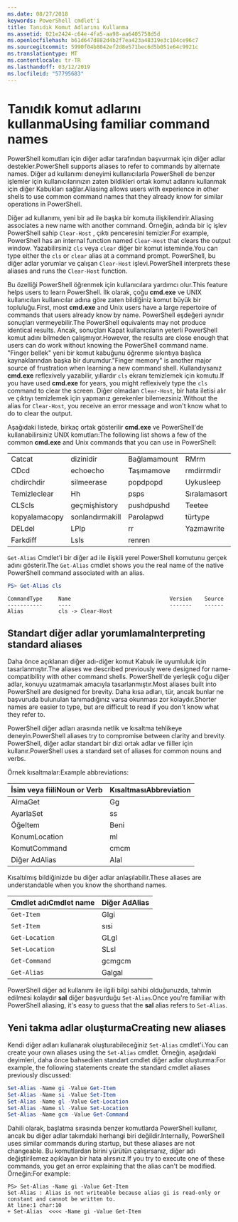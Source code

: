 ```yaml
---
ms.date: 08/27/2018
keywords: PowerShell cmdlet'i
title: Tanıdık Komut Adlarını Kullanma
ms.assetid: 021e2424-c64e-4fa5-aa98-aa6405758d5d
ms.openlocfilehash: b61d647d882d4b2f7ea423a48319e3c104ce96c7
ms.sourcegitcommit: 5990f04b8042ef2d8e571bec6d5b051e64c9921c
ms.translationtype: MT
ms.contentlocale: tr-TR
ms.lasthandoff: 03/12/2019
ms.locfileid: "57795683"
---
```

# <a name="using-familiar-command-names"></a><span data-ttu-id="aa765-103">Tanıdık komut adlarını kullanma</span><span class="sxs-lookup"><span data-stu-id="aa765-103">Using familiar command names</span></span>

<span data-ttu-id="aa765-104">PowerShell komutları için diğer adlar tarafından başvurmak için diğer adlar destekler.</span><span class="sxs-lookup"><span data-stu-id="aa765-104">PowerShell supports aliases to refer to commands by alternate names.</span></span> <span data-ttu-id="aa765-105">Diğer ad kullanımı deneyimi kullanıcılarla PowerShell de benzer işlemler için kullanıcılarınızın zaten bildikleri ortak komut adlarını kullanmak için diğer Kabukları sağlar.</span><span class="sxs-lookup"><span data-stu-id="aa765-105">Aliasing allows users with experience in other shells to use common command names that they already know for similar operations in PowerShell.</span></span>

<span data-ttu-id="aa765-106">Diğer ad kullanımı, yeni bir ad ile başka bir komuta ilişkilendirir.</span><span class="sxs-lookup"><span data-stu-id="aa765-106">Aliasing associates a new name with another command.</span></span> <span data-ttu-id="aa765-107">Örneğin, adında bir iç işlev PowerShell sahip `Clear-Host` , çıktı penceresini temizler.</span><span class="sxs-lookup"><span data-stu-id="aa765-107">For example, PowerShell has an internal function named `Clear-Host` that clears the output window.</span></span> <span data-ttu-id="aa765-108">Yazabilirsiniz `cls` veya `clear` diğer bir komut isteminde.</span><span class="sxs-lookup"><span data-stu-id="aa765-108">You can type either the `cls` or `clear` alias at a command prompt.</span></span> <span data-ttu-id="aa765-109">PowerShell, bu diğer adlar yorumlar ve çalışan `Clear-Host` işlevi.</span><span class="sxs-lookup"><span data-stu-id="aa765-109">PowerShell interprets these aliases and runs the `Clear-Host` function.</span></span>

<span data-ttu-id="aa765-110">Bu özelliği PowerShell öğrenmek için kullanıcılara yardımcı olur.</span><span class="sxs-lookup"><span data-stu-id="aa765-110">This feature helps users to learn PowerShell.</span></span> <span data-ttu-id="aa765-111">İlk olarak, çoğu **cmd.exe** ve UNIX kullanıcıları kullanıcılar adına göre zaten bildiğiniz komut büyük bir topluluğu.</span><span class="sxs-lookup"><span data-stu-id="aa765-111">First, most **cmd.exe** and Unix users have a large repertoire of commands that users already know by name.</span></span> <span data-ttu-id="aa765-112">PowerShell eşdeğeri aynıdır sonuçları vermeyebilir.</span><span class="sxs-lookup"><span data-stu-id="aa765-112">The PowerShell equivalents may not produce identical results.</span></span> <span data-ttu-id="aa765-113">Ancak, sonuçları Kapat kullanıcıların yeterli PowerShell komut adını bilmeden çalışmıyor.</span><span class="sxs-lookup"><span data-stu-id="aa765-113">However, the results are close enough that users can do work without knowing the PowerShell command name.</span></span> <span data-ttu-id="aa765-114">"Finger bellek" yeni bir komut kabuğunu öğrenme sıkıntıya başlıca kaynaklarından başka bir durumdur.</span><span class="sxs-lookup"><span data-stu-id="aa765-114">"Finger memory" is another major source of frustration when learning a new command shell.</span></span> <span data-ttu-id="aa765-115">Kullandıysanız **cmd.exe** reflexively yazabilir, yıllardır `cls` ekranı temizlemek için komutu.</span><span class="sxs-lookup"><span data-stu-id="aa765-115">If you have used **cmd.exe** for years, you might reflexively type the `cls` command to clear the screen.</span></span> <span data-ttu-id="aa765-116">Diğer olmadan `Clear-Host`, bir hata iletisi alır ve çıktıyı temizlemek için yapmanız gerekenler bilemezsiniz.</span><span class="sxs-lookup"><span data-stu-id="aa765-116">Without the alias for `Clear-Host`, you receive an error message and won't know what to do to clear the output.</span></span>

<span data-ttu-id="aa765-117">Aşağıdaki listede, birkaç ortak gösterilir **cmd.exe** ve PowerShell'de kullanabilirsiniz UNIX komutları:</span><span class="sxs-lookup"><span data-stu-id="aa765-117">The following list shows a few of the common **cmd.exe** and Unix commands that you can use in PowerShell:</span></span>

|||||
|-|-|-|-|
|<span data-ttu-id="aa765-118">Cat</span><span class="sxs-lookup"><span data-stu-id="aa765-118">cat</span></span>|<span data-ttu-id="aa765-119">dizini</span><span class="sxs-lookup"><span data-stu-id="aa765-119">dir</span></span>|<span data-ttu-id="aa765-120">Bağlama</span><span class="sxs-lookup"><span data-stu-id="aa765-120">mount</span></span>|<span data-ttu-id="aa765-121">RM</span><span class="sxs-lookup"><span data-stu-id="aa765-121">rm</span></span>|
|<span data-ttu-id="aa765-122">CD</span><span class="sxs-lookup"><span data-stu-id="aa765-122">cd</span></span>|<span data-ttu-id="aa765-123">echo</span><span class="sxs-lookup"><span data-stu-id="aa765-123">echo</span></span>|<span data-ttu-id="aa765-124">Taşıma</span><span class="sxs-lookup"><span data-stu-id="aa765-124">move</span></span>|<span data-ttu-id="aa765-125">rmdir</span><span class="sxs-lookup"><span data-stu-id="aa765-125">rmdir</span></span>|
|<span data-ttu-id="aa765-126">chdir</span><span class="sxs-lookup"><span data-stu-id="aa765-126">chdir</span></span>|<span data-ttu-id="aa765-127">silme</span><span class="sxs-lookup"><span data-stu-id="aa765-127">erase</span></span>|<span data-ttu-id="aa765-128">popd</span><span class="sxs-lookup"><span data-stu-id="aa765-128">popd</span></span>|<span data-ttu-id="aa765-129">Uyku</span><span class="sxs-lookup"><span data-stu-id="aa765-129">sleep</span></span>|
|<span data-ttu-id="aa765-130">Temizle</span><span class="sxs-lookup"><span data-stu-id="aa765-130">clear</span></span>|<span data-ttu-id="aa765-131">H</span><span class="sxs-lookup"><span data-stu-id="aa765-131">h</span></span>|<span data-ttu-id="aa765-132">ps</span><span class="sxs-lookup"><span data-stu-id="aa765-132">ps</span></span>|<span data-ttu-id="aa765-133">Sıralama</span><span class="sxs-lookup"><span data-stu-id="aa765-133">sort</span></span>|
|<span data-ttu-id="aa765-134">CLS</span><span class="sxs-lookup"><span data-stu-id="aa765-134">cls</span></span>|<span data-ttu-id="aa765-135">geçmiş</span><span class="sxs-lookup"><span data-stu-id="aa765-135">history</span></span>|<span data-ttu-id="aa765-136">pushd</span><span class="sxs-lookup"><span data-stu-id="aa765-136">pushd</span></span>|<span data-ttu-id="aa765-137">Tee</span><span class="sxs-lookup"><span data-stu-id="aa765-137">tee</span></span>|
|<span data-ttu-id="aa765-138">kopyalama</span><span class="sxs-lookup"><span data-stu-id="aa765-138">copy</span></span>|<span data-ttu-id="aa765-139">sonlandırma</span><span class="sxs-lookup"><span data-stu-id="aa765-139">kill</span></span>|<span data-ttu-id="aa765-140">Parola</span><span class="sxs-lookup"><span data-stu-id="aa765-140">pwd</span></span>|<span data-ttu-id="aa765-141">tür</span><span class="sxs-lookup"><span data-stu-id="aa765-141">type</span></span>|
|<span data-ttu-id="aa765-142">DEL</span><span class="sxs-lookup"><span data-stu-id="aa765-142">del</span></span>|<span data-ttu-id="aa765-143">LP</span><span class="sxs-lookup"><span data-stu-id="aa765-143">lp</span></span>|<span data-ttu-id="aa765-144">r</span><span class="sxs-lookup"><span data-stu-id="aa765-144">r</span></span>|<span data-ttu-id="aa765-145">Yazma</span><span class="sxs-lookup"><span data-stu-id="aa765-145">write</span></span>|
|<span data-ttu-id="aa765-146">Fark</span><span class="sxs-lookup"><span data-stu-id="aa765-146">diff</span></span>|<span data-ttu-id="aa765-147">Ls</span><span class="sxs-lookup"><span data-stu-id="aa765-147">ls</span></span>|<span data-ttu-id="aa765-148">ren</span><span class="sxs-lookup"><span data-stu-id="aa765-148">ren</span></span>||

<span data-ttu-id="aa765-149">`Get-Alias` Cmdlet'i bir diğer ad ile ilişkili yerel PowerShell komutunu gerçek adını gösterir.</span><span class="sxs-lookup"><span data-stu-id="aa765-149">The `Get-Alias` cmdlet shows you the real name of the native PowerShell command associated with an alias.</span></span>

```powershell
PS> Get-Alias cls
```

```Output
CommandType     Name                               Version    Source
-----------     ----                               -------    ------
Alias           cls -> Clear-Host
```

## <a name="interpreting-standard-aliases"></a><span data-ttu-id="aa765-150">Standart diğer adlar yorumlama</span><span class="sxs-lookup"><span data-stu-id="aa765-150">Interpreting standard aliases</span></span>

<span data-ttu-id="aa765-151">Daha önce açıklanan diğer adı-diğer komut Kabuk ile uyumluluk için tasarlanmıştır.</span><span class="sxs-lookup"><span data-stu-id="aa765-151">The aliases we described previously were designed for name-compatibility with other command shells.</span></span>
<span data-ttu-id="aa765-152">PowerShell'de yerleşik çoğu diğer adlar, konuyu uzatmamak amacıyla tasarlanmıştır.</span><span class="sxs-lookup"><span data-stu-id="aa765-152">Most aliases built into PowerShell are designed for brevity.</span></span> <span data-ttu-id="aa765-153">Daha kısa adları, tür, ancak bunlar ne başvuruda bulunulan tanımadığınız varsa okunması zor kolaydır.</span><span class="sxs-lookup"><span data-stu-id="aa765-153">Shorter names are easier to type, but are difficult to read if you don't know what they refer to.</span></span>

<span data-ttu-id="aa765-154">PowerShell diğer adları arasında netlik ve kısaltma tehlikeye deneyin.</span><span class="sxs-lookup"><span data-stu-id="aa765-154">PowerShell aliases try to compromise between clarity and brevity.</span></span> <span data-ttu-id="aa765-155">PowerShell, diğer adlar standart bir dizi ortak adlar ve fiiller için kullanır.</span><span class="sxs-lookup"><span data-stu-id="aa765-155">PowerShell uses a standard set of aliases for common nouns and verbs.</span></span>

<span data-ttu-id="aa765-156">Örnek kısaltmalar:</span><span class="sxs-lookup"><span data-stu-id="aa765-156">Example abbreviations:</span></span>

| <span data-ttu-id="aa765-157">İsim veya fiili</span><span class="sxs-lookup"><span data-stu-id="aa765-157">Noun or Verb</span></span> | <span data-ttu-id="aa765-158">Kısaltması</span><span class="sxs-lookup"><span data-stu-id="aa765-158">Abbreviation</span></span> |
|--------------|--------------|
| <span data-ttu-id="aa765-159">Alma</span><span class="sxs-lookup"><span data-stu-id="aa765-159">Get</span></span>          | <span data-ttu-id="aa765-160">G</span><span class="sxs-lookup"><span data-stu-id="aa765-160">g</span></span>            |
| <span data-ttu-id="aa765-161">Ayarla</span><span class="sxs-lookup"><span data-stu-id="aa765-161">Set</span></span>          | <span data-ttu-id="aa765-162">s</span><span class="sxs-lookup"><span data-stu-id="aa765-162">s</span></span>            |
| <span data-ttu-id="aa765-163">Öğe</span><span class="sxs-lookup"><span data-stu-id="aa765-163">Item</span></span>         | <span data-ttu-id="aa765-164">Ben</span><span class="sxs-lookup"><span data-stu-id="aa765-164">i</span></span>            |
| <span data-ttu-id="aa765-165">Konum</span><span class="sxs-lookup"><span data-stu-id="aa765-165">Location</span></span>     | <span data-ttu-id="aa765-166">m</span><span class="sxs-lookup"><span data-stu-id="aa765-166">l</span></span>            |
| <span data-ttu-id="aa765-167">Komut</span><span class="sxs-lookup"><span data-stu-id="aa765-167">Command</span></span>      | <span data-ttu-id="aa765-168">cm</span><span class="sxs-lookup"><span data-stu-id="aa765-168">cm</span></span>           |
| <span data-ttu-id="aa765-169">Diğer Ad</span><span class="sxs-lookup"><span data-stu-id="aa765-169">Alias</span></span>        | <span data-ttu-id="aa765-170">Al</span><span class="sxs-lookup"><span data-stu-id="aa765-170">al</span></span>           |

<span data-ttu-id="aa765-171">Kısaltılmış bildiğinizde bu diğer adlar anlaşılabilir.</span><span class="sxs-lookup"><span data-stu-id="aa765-171">These aliases are understandable when you know the shorthand names.</span></span>

| <span data-ttu-id="aa765-172">Cmdlet adı</span><span class="sxs-lookup"><span data-stu-id="aa765-172">Cmdlet name</span></span>    | <span data-ttu-id="aa765-173">Diğer Ad</span><span class="sxs-lookup"><span data-stu-id="aa765-173">Alias</span></span> |
|----------------|-------|
| `Get-Item`     | <span data-ttu-id="aa765-174">GI</span><span class="sxs-lookup"><span data-stu-id="aa765-174">gi</span></span>    |
| `Set-Item`     | <span data-ttu-id="aa765-175">sı</span><span class="sxs-lookup"><span data-stu-id="aa765-175">si</span></span>    |
| `Get-Location` | <span data-ttu-id="aa765-176">GL</span><span class="sxs-lookup"><span data-stu-id="aa765-176">gl</span></span>    |
| `Set-Location` | <span data-ttu-id="aa765-177">SL</span><span class="sxs-lookup"><span data-stu-id="aa765-177">sl</span></span>    |
| `Get-Command`  | <span data-ttu-id="aa765-178">gcm</span><span class="sxs-lookup"><span data-stu-id="aa765-178">gcm</span></span>   |
| `Get-Alias`    | <span data-ttu-id="aa765-179">Gal</span><span class="sxs-lookup"><span data-stu-id="aa765-179">gal</span></span>   |

<span data-ttu-id="aa765-180">PowerShell diğer ad kullanımı ile ilgili bilgi sahibi olduğunuzda, tahmin edilmesi kolaydır **sal** diğer başvurduğu `Set-Alias`.</span><span class="sxs-lookup"><span data-stu-id="aa765-180">Once you're familiar with PowerShell aliasing, it's easy to guess that the **sal** alias refers to `Set-Alias`.</span></span>

## <a name="creating-new-aliases"></a><span data-ttu-id="aa765-181">Yeni takma adlar oluşturma</span><span class="sxs-lookup"><span data-stu-id="aa765-181">Creating new aliases</span></span>

<span data-ttu-id="aa765-182">Kendi diğer adları kullanarak oluşturabileceğiniz `Set-Alias` cmdlet'i.</span><span class="sxs-lookup"><span data-stu-id="aa765-182">You can create your own aliases using the `Set-Alias` cmdlet.</span></span> <span data-ttu-id="aa765-183">Örneğin, aşağıdaki deyimleri, daha önce bahsedilen standart cmdlet diğer adlar oluşturma:</span><span class="sxs-lookup"><span data-stu-id="aa765-183">For example, the following statements create the standard cmdlet aliases previously discussed:</span></span>

```powershell
Set-Alias -Name gi -Value Get-Item
Set-Alias -Name si -Value Set-Item
Set-Alias -Name gl -Value Get-Location
Set-Alias -Name sl -Value Set-Location
Set-Alias -Name gcm -Value Get-Command
```

<span data-ttu-id="aa765-184">Dahili olarak, başlatma sırasında benzer komutlarda PowerShell kullanır, ancak bu diğer adlar takımdaki herhangi biri değildir.</span><span class="sxs-lookup"><span data-stu-id="aa765-184">Internally, PowerShell uses similar commands during startup, but these aliases are not changeable.</span></span>
<span data-ttu-id="aa765-185">Bu komutlardan birini yürütün çalışırsanız, diğer adı değiştirilemez açıklayan bir hata alırsınız.</span><span class="sxs-lookup"><span data-stu-id="aa765-185">If you try to execute one of these commands, you get an error explaining that the alias can't be modified.</span></span> <span data-ttu-id="aa765-186">Örneğin:</span><span class="sxs-lookup"><span data-stu-id="aa765-186">For example:</span></span>

```
PS> Set-Alias -Name gi -Value Get-Item
Set-Alias : Alias is not writeable because alias gi is read-only or constant and cannot be written to.
At line:1 char:10
+ Set-Alias  <<<< -Name gi -Value Get-Item
```
